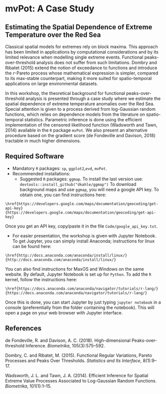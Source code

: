 # mvPot: A Case Study

## Estimating the Spatial Dependence of Extreme Temperature over the Red Sea

Classical spatial models for extremes rely on block maxima.
This approach has been limited in applications by computational considerations and by its limited relevance when modelling single extreme events.
Functional peaks-over-threshold analysis does not suffer from such limitations.
Dombry and Ribatet (2015) extend the notion of exceedance to functions and introduce the *r*-Pareto process whose mathematical expression is simpler, compared to its max-stable counterpart, making it more suited for spatio-temporal applications on large environmental datasets.

In this workshop, the theoretical background for functional peaks-over-threshold analysis is presented through a case study where we estimate the spatial dependence of extreme temperature anomalies over the Red Sea.
Special attention is given to a process derived from log-Gaussian random functions, which relies on dependence models from the literature on spatio-temporal statistics.
Parametric inference is done using the efficient implementation of the censored likelihood function (Wadsworth and Tawn, 2014)  available in the `R` package `mvPot`.
We also present an alternative procedure based on the gradient score (de Fondeville and Davison, 2018) tractable in much higher dimensions.

## Required Software

* Mandatory `R` packages: `sp`, `ggplot2`,`evd`, `mvPot`.
* Recommended installations:
  * Suggested `R` packages: `ggmap`. To install the last version use:
```devtools::install_github("dkahle/ggmap")```
To download background maps and use  `ggmap`, you will need a google API key. To obtain one, you can find instructions here:
```
\href{https://developers.google.com/maps/documentation/geocoding/get-api-key}{https://developers.google.com/maps/documentation/geocoding/get-api-key} 
```
Once you get an API key, copy/paste it in the file `Code/google_api_key.txt`.
   * For easier presentation, the workshop is given with Jupyter Notebook. To get Jupyter, you can simply install Anaconda; instructions for linux can be found here:
```
\href{http://docs.anaconda.com/anaconda/install/linux/}{http://docs.anaconda.com/anaconda/install/linux/} 
```
You can also find instructions for MaxOS and Windows on the same website. By default, Jupyter Notebook is set up for `Python`. To add the `R` kernel, follow the instructions here:
```
\href{https://docs.anaconda.com/anaconda/navigator/tutorials/r-lang/}{https://docs.anaconda.com/anaconda/navigator/tutorials/r-lang/} 
```
Once this is done, you can start Jupyter by just typing `jupyter notebook` in a console (preferentially from the folder containing the notebook). This will open a page on your web browser with Jupyter interface.

## References

de Fondeville, R. and Davison, A. C. (2018). High-dimensional Peaks-over- threshold Inference. *Biometrika*, 105(3):575–592.

Dombry, C. and Ribatet, M. (2015). Functional Regular Variations, Pareto Processes and Peaks Over Thresholds. *Statistics and Its Interface*, 8(1):9–17.

Wadsworth, J. L. and Tawn, J. A. (2014). Efficient Inference for Spatial Extreme Value Processes Associated to Log-Gaussian Random Functions. *Biometrika*, 101(1):1–15.
